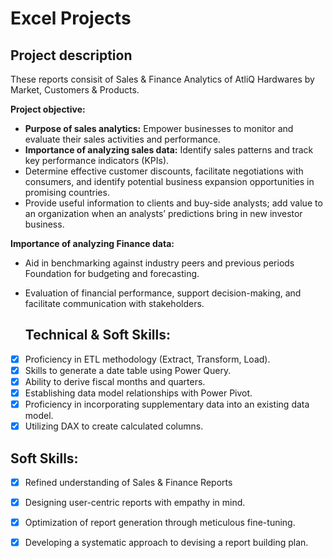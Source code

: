 # Excel Projects

 ## Project description
 
 These reports consisit of Sales & Finance Analytics of AtliQ Hardwares by Market, Customers & Products.
 
 **Project objective:** 
    
- **Purpose of sales analytics:** Empower businesses to monitor and evaluate their sales activities and performance.
- **Importance of analyzing sales data:** Identify sales patterns and track key performance indicators (KPIs).
-  Determine effective customer discounts, facilitate negotiations with consumers, and identify potential business expansion opportunities in promising countries.
-  Provide useful information to clients and buy-side analysts;  add value to an organization when an analysts’ predictions bring in new investor business.
   
  **Importance of analyzing Finance data:**
- Aid in benchmarking against industry peers and previous periods Foundation for budgeting and forecasting.
- Evaluation of financial performance, support decision-making, and facilitate communication with stakeholders.
  

  ## Technical & Soft Skills:
- [x]	Proficiency in ETL methodology (Extract, Transform, Load).
- [x]	Skills to generate a date table using Power Query.
- [x]	Ability to derive fiscal months and quarters.
- [x]	Establishing data model relationships with Power Pivot.
- [x]	Proficiency in incorporating supplementary data into an existing data model.
- [x]	Utilizing DAX to create calculated columns.

## Soft Skills:
- [x]	Refined understanding of Sales & Finance Reports
- [x]	Designing user-centric reports with empathy in mind.
- [x]	Optimization of report generation through meticulous fine-tuning.
- [x]	Developing a systematic approach to devising a report building plan.


   
